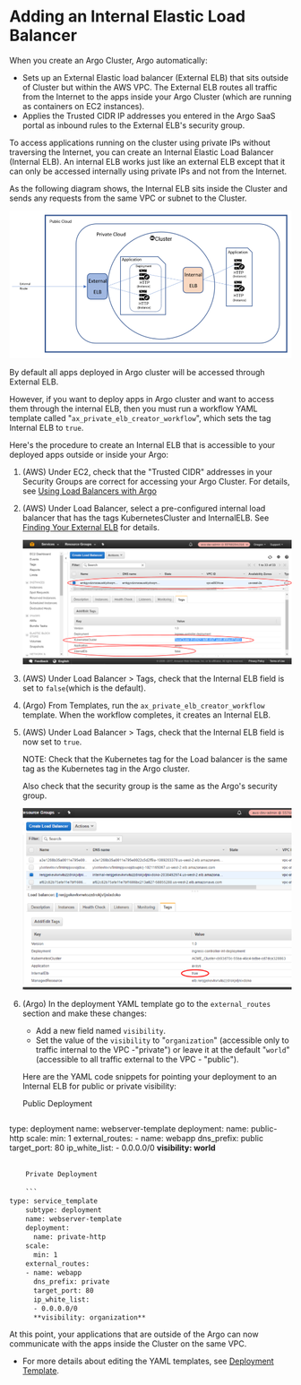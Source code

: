 # Adding an Internal Elastic Load Balancer

When you create an Argo Cluster, Argo automatically:

*   Sets up an External Elastic load balancer (External ELB) that sits outside of Cluster but within the AWS VPC. The External ELB routes all traffic from the Internet to the apps inside your Argo Cluster (which are running as containers on EC2 instances).
*   Applies the Trusted CIDR IP addresses you entered in the Argo SaaS portal as inbound rules to the External ELB's security group.

To access applications running on the cluster using private IPs without traversing the Internet, you can create an Internal Elastic Load Balancer (Internal ELB). An internal ELB works just like an external ELB except that it can only be accessed internally using private IPs and not from the Internet.

As the following diagram shows, the Internal ELB sits inside the Cluster and sends any requests from the same VPC or subnet to the Cluster.

![](docs/images/internal_load_balancer.png)

By default all apps deployed in Argo cluster will be accessed through External ELB.

However, if you want to deploy apps in Argo cluster and want to access them through the internal ELB, then you must run a workflow YAML template called "`ax_private_elb_creator_workflow`", which sets the tag Internal ELB to `true`.

Here's the procedure to create an Internal ELB that is accessible to your deployed apps outside or inside your Argo:

1.  (AWS) Under EC2, check that the "Trusted CIDR" addresses in your Security Groups are correct for accessing your Argo Cluster. For details, see [Using Load Balancers with Argo](./../user_guide/infrastructure/aboutloadbalancers.md)
2.  (AWS) Under Load Balancer, select a pre-configured internal load balancer that has the tags KubernetesCluster and InternalELB. See [Finding Your External ELB](../user_guide/infrastructure/aboutloadbalancers.htm#FindingExternalELB) for details.

    ![](docs/images/ec2_load_balancer_clustername-id_ilb_tag.png)

3.  (AWS) Under Load Balancer > Tags, check that the Internal ELB field is set to `false`(which is the default).
4.  (Argo) From Templates, run the `ax_private_elb_creator_workflow` template. When the workflow completes, it creates an Internal ELB.

5.  (AWS) Under Load Balancer > Tags, check that the Internal ELB field is now set to `true`.

    NOTE: Check that the Kubernetes tag for the Load balancer is the same tag as the Kubernetes tag in the Argo cluster.

    Also check that the security group is the same as the Argo's security group.

    ![](docs/images/aws_ec2_security_groups_internal_elb_setting_743x502.png)

6.  (Argo) In the deployment YAML template go to the `external_routes` section and make these changes:

    *   Add a new field named `visibility`.
    *   Set the value of the `visibility` to "`organization`" (accessible only to traffic internal to the VPC -"private") or leave it at the default "`world`" (accessible to all traffic external to the VPC - "public").

    Here are the YAML code snippets for pointing your deployment to an Internal ELB for public or private visibility:

    Public Deployment

    ```
type: deployment
    name: webserver-template
    deployment:
      name: public-http
    scale:
      min: 1
    external_routes:
    - name: webapp
      dns_prefix: public
      target_port: 80
      ip_white_list:
      - 0.0.0.0/0
      **visibility: world**
```

    Private Deployment

    ```
type: service_template
    subtype: deployment
    name: webserver-template
    deployment:
      name: private-http
    scale:
      min: 1
    external_routes:
    - name: webapp
      dns_prefix: private
      target_port: 80
      ip_white_list:
      - 0.0.0.0/0
      **visibility: organization** 
```

At this point, your applications that are outside of the Argo can now communicate with the apps inside the Cluster on the same VPC.

*   For more details about editing the YAML templates, see [Deployment Template](./deployment_template.md).